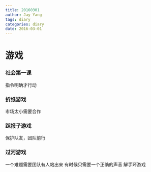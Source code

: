 ```yaml
---
title: 20160301
author: Jay Yang
tags: diary
categories: diary
date: 2016-03-01
---
```


# 游戏

### 社会第一课

指令明确才行动

### 折纸游戏

市场太小需要合作

### 踩报子游戏

保护队友，团队前行

### 过河游戏

一个难题需要团队有人站出来
有时候只需要一个正确的声音
解手环游戏
